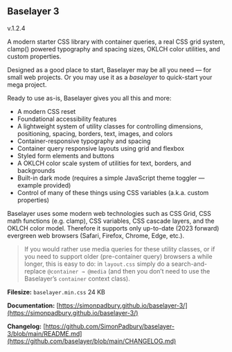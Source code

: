## Baselayer 3

v.1.2.4

A modern starter CSS library with container queries, a real CSS grid system, clamp() powered typography and spacing sizes, OKLCH color utilities, and custom properties.

Designed as a good place to start, Baselayer may be all you need — for small web projects. Or you may use it as a _baselayer_ to quick-start your mega project.

Ready to use as-is, Baselayer gives you all this and more:

* A modern CSS reset
* Foundational accessibility features
* A lightweight system of utility classes for controlling dimensions, positioning, spacing, borders, text, images, and colors
* Container-responsive typography and spacing
* Container query responsive layouts using grid and flexbox
* Styled form elements and buttons
* A OKLCH color scale system of utilities for text, borders, and backgrounds
* Built-in dark mode (requires a simple JavaScript theme toggler — example provided)
* Control of many of these things using CSS variables (a.k.a. custom properties)

Baselayer uses some modern web technologies such as CSS Grid, CSS math functions (e.g. clamp), CSS variables, CSS cascade layers, and the OKLCH color model. Therefore it supports only up-to-date (2023 forward) evergreen web browsers (Safari, Firefox, Chrome, Edge, etc.).

> If you would rather use media queries for these utility classes, or if you need to support older (pre-container query) browsers a while longer, this is easy to do: in `layout.css` simply do a search-and-replace `@container → @media` (and then you don’t need to use the Baselayer’s `container` context class).

**Filesize:** `baselayer.min.css` 24 KB

**Documentation:** [https://simonpadbury.github.io/baselayer-3/](https://simonpadbury.github.io/baselayer-3/)

**Changelog:** [https://github.com/SimonPadbury/baselayer-3/blob/main/README.md](https://github.com/baselayer/blob/main/CHANGELOG.md)
